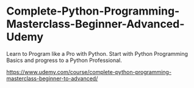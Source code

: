Complete-Python-Programming-Masterclass-Beginner-Advanced-Udemy
===============================================================

Learn to Program like a Pro with Python. Start with Python Programming Basics and progress to a Python Professional.

https://www.udemy.com/course/complete-python-programming-masterclass-beginner-to-advanced/
